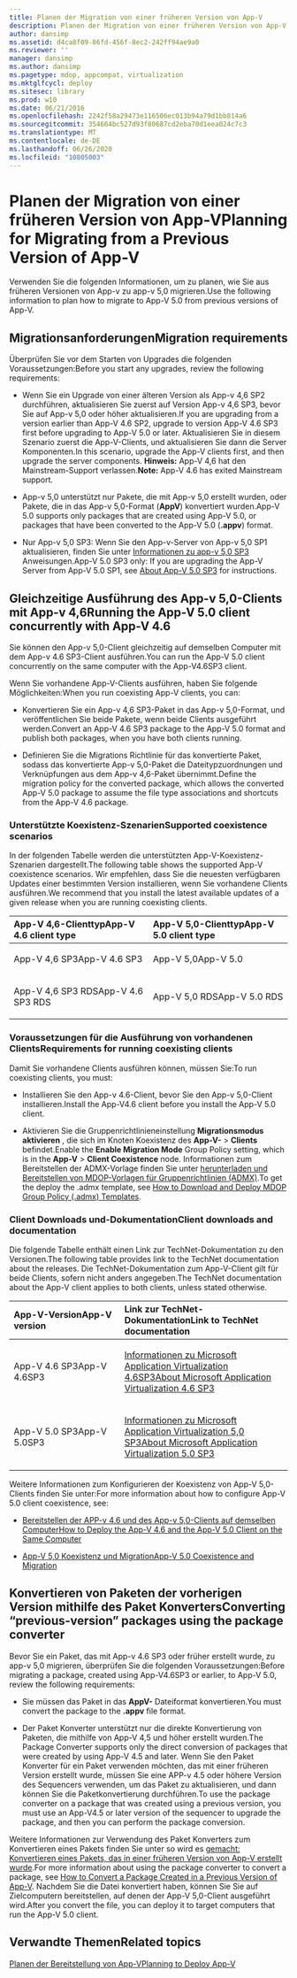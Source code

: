 ```yaml
---
title: Planen der Migration von einer früheren Version von App-V
description: Planen der Migration von einer früheren Version von App-V
author: dansimp
ms.assetid: d4ca8f09-86fd-456f-8ec2-242ff94ae9a0
ms.reviewer: ''
manager: dansimp
ms.author: dansimp
ms.pagetype: mdop, appcompat, virtualization
ms.mktglfcycl: deploy
ms.sitesec: library
ms.prod: w10
ms.date: 06/21/2016
ms.openlocfilehash: 2242f58a29473e116506ec013b94a79d1bb814a6
ms.sourcegitcommit: 354664bc527d93f80687cd2eba70d1eea024c7c3
ms.translationtype: MT
ms.contentlocale: de-DE
ms.lasthandoff: 06/26/2020
ms.locfileid: "10805003"
---
```

# <span data-ttu-id="5616c-103">Planen der Migration von einer früheren Version von App-V</span><span class="sxs-lookup"><span data-stu-id="5616c-103">Planning for Migrating from a Previous Version of App-V</span></span>


<span data-ttu-id="5616c-104">Verwenden Sie die folgenden Informationen, um zu planen, wie Sie aus früheren Versionen von App-v zu app-v 5,0 migrieren.</span><span class="sxs-lookup"><span data-stu-id="5616c-104">Use the following information to plan how to migrate to App-V 5.0 from previous versions of App-V.</span></span>

## <span data-ttu-id="5616c-105">Migrationsanforderungen</span><span class="sxs-lookup"><span data-stu-id="5616c-105">Migration requirements</span></span>


<span data-ttu-id="5616c-106">Überprüfen Sie vor dem Starten von Upgrades die folgenden Voraussetzungen:</span><span class="sxs-lookup"><span data-stu-id="5616c-106">Before you start any upgrades, review the following requirements:</span></span>

-   <span data-ttu-id="5616c-107">Wenn Sie ein Upgrade von einer älteren Version als App-v 4,6 SP2 durchführen, aktualisieren Sie zuerst auf Version App-v 4,6 SP3, bevor Sie auf App-v 5,0 oder höher aktualisieren.</span><span class="sxs-lookup"><span data-stu-id="5616c-107">If you are upgrading from a version earlier than App-V 4.6 SP2, upgrade to version App-V 4.6 SP3 first before upgrading to App-V 5.0 or later.</span></span> <span data-ttu-id="5616c-108">Aktualisieren Sie in diesem Szenario zuerst die App-V-Clients, und aktualisieren Sie dann die Server Komponenten.</span><span class="sxs-lookup"><span data-stu-id="5616c-108">In this scenario, upgrade the App-V clients first, and then upgrade the server components.</span></span>
<span data-ttu-id="5616c-109">**Hinweis:** App-V 4,6 hat den Mainstream-Support verlassen.</span><span class="sxs-lookup"><span data-stu-id="5616c-109">**Note:** App-V 4.6 has exited Mainstream support.</span></span>

-   <span data-ttu-id="5616c-110">App-v 5,0 unterstützt nur Pakete, die mit App-v 5,0 erstellt wurden, oder Pakete, die in das App-v 5,0-Format (**AppV**) konvertiert wurden.</span><span class="sxs-lookup"><span data-stu-id="5616c-110">App-V 5.0 supports only packages that are created using App-V 5.0, or packages that have been converted to the App-V 5.0 (**.appv**) format.</span></span>

-   <span data-ttu-id="5616c-111">Nur App-v 5,0 SP3: Wenn Sie den App-v-Server von App-v 5,0 SP1 aktualisieren, finden Sie unter [Informationen zu app-v 5,0 SP3](about-app-v-50-sp3.md#bkmk-migrate-to-50sp3) Anweisungen.</span><span class="sxs-lookup"><span data-stu-id="5616c-111">App-V 5.0 SP3 only: If you are upgrading the App-V Server from App-V 5.0 SP1, see [About App-V 5.0 SP3](about-app-v-50-sp3.md#bkmk-migrate-to-50sp3) for instructions.</span></span>

## <span data-ttu-id="5616c-112">Gleichzeitige Ausführung des App-v 5,0-Clients mit App-v 4,6</span><span class="sxs-lookup"><span data-stu-id="5616c-112">Running the App-V 5.0 client concurrently with App-V 4.6</span></span>


<span data-ttu-id="5616c-113">Sie können den App-v 5,0-Client gleichzeitig auf demselben Computer mit dem App-v 4.6 SP3-Client ausführen.</span><span class="sxs-lookup"><span data-stu-id="5616c-113">You can run the App-V 5.0 client concurrently on the same computer with the App-V4.6SP3 client.</span></span>

<span data-ttu-id="5616c-114">Wenn Sie vorhandene App-V-Clients ausführen, haben Sie folgende Möglichkeiten:</span><span class="sxs-lookup"><span data-stu-id="5616c-114">When you run coexisting App-V clients, you can:</span></span>

-   <span data-ttu-id="5616c-115">Konvertieren Sie ein App-v 4,6 SP3-Paket in das App-v 5,0-Format, und veröffentlichen Sie beide Pakete, wenn beide Clients ausgeführt werden.</span><span class="sxs-lookup"><span data-stu-id="5616c-115">Convert an App-V 4.6 SP3 package to the App-V 5.0 format and publish both packages, when you have both clients running.</span></span>

-   <span data-ttu-id="5616c-116">Definieren Sie die Migrations Richtlinie für das konvertierte Paket, sodass das konvertierte App-v 5,0-Paket die Dateitypzuordnungen und Verknüpfungen aus dem App-v 4,6-Paket übernimmt.</span><span class="sxs-lookup"><span data-stu-id="5616c-116">Define the migration policy for the converted package, which allows the converted App-V 5.0 package to assume the file type associations and shortcuts from the App-V 4.6 package.</span></span>

### <span data-ttu-id="5616c-117">Unterstützte Koexistenz-Szenarien</span><span class="sxs-lookup"><span data-stu-id="5616c-117">Supported coexistence scenarios</span></span>

<span data-ttu-id="5616c-118">In der folgenden Tabelle werden die unterstützten App-V-Koexistenz-Szenarien dargestellt.</span><span class="sxs-lookup"><span data-stu-id="5616c-118">The following table shows the supported App-V coexistence scenarios.</span></span> <span data-ttu-id="5616c-119">Wir empfehlen, dass Sie die neuesten verfügbaren Updates einer bestimmten Version installieren, wenn Sie vorhandene Clients ausführen.</span><span class="sxs-lookup"><span data-stu-id="5616c-119">We recommend that you install the latest available updates of a given release when you are running coexisting clients.</span></span>

<table>
<colgroup>
<col width="50%" />
<col width="50%" />
</colgroup>
<thead>
<tr class="header">
<th align="left"><span data-ttu-id="5616c-120">App-V 4,6-Clienttyp</span><span class="sxs-lookup"><span data-stu-id="5616c-120">App-V 4.6 client type</span></span></th>
<th align="left"><span data-ttu-id="5616c-121">App-V 5,0-Clienttyp</span><span class="sxs-lookup"><span data-stu-id="5616c-121">App-V 5.0 client type</span></span></th>
</tr>
</thead>
<tbody>
<tr class="odd">
<td align="left"><p><span data-ttu-id="5616c-122">App-V 4,6 SP3</span><span class="sxs-lookup"><span data-stu-id="5616c-122">App-V 4.6 SP3</span></span></p></td>
<td align="left"><p><span data-ttu-id="5616c-123">App-V 5,0</span><span class="sxs-lookup"><span data-stu-id="5616c-123">App-V 5.0</span></span></p></td>
</tr>
<tr class="even">
<td align="left"><p><span data-ttu-id="5616c-124">App-V 4,6 SP3 RDS</span><span class="sxs-lookup"><span data-stu-id="5616c-124">App-V 4.6 SP3 RDS</span></span></p></td>
<td align="left"><p><span data-ttu-id="5616c-125">App-V 5,0 RDS</span><span class="sxs-lookup"><span data-stu-id="5616c-125">App-V 5.0 RDS</span></span></p></td>
</tr>
</tbody>
</table>

 

### <span data-ttu-id="5616c-126">Voraussetzungen für die Ausführung von vorhandenen Clients</span><span class="sxs-lookup"><span data-stu-id="5616c-126">Requirements for running coexisting clients</span></span>

<span data-ttu-id="5616c-127">Damit Sie vorhandene Clients ausführen können, müssen Sie:</span><span class="sxs-lookup"><span data-stu-id="5616c-127">To run coexisting clients, you must:</span></span>

-   <span data-ttu-id="5616c-128">Installieren Sie den App-v 4.6-Client, bevor Sie den App-v 5,0-Client installieren.</span><span class="sxs-lookup"><span data-stu-id="5616c-128">Install the App-V4.6 client before you install the App-V 5.0 client.</span></span>

-   <span data-ttu-id="5616c-129">Aktivieren Sie die Gruppenrichtlinieneinstellung **Migrationsmodus aktivieren** , die sich im Knoten Koexistenz des **App-V-** &gt; **Clients** befindet.</span><span class="sxs-lookup"><span data-stu-id="5616c-129">Enable the **Enable Migration Mode** Group Policy setting, which is in the **App-V** &gt; **Client Coexistence** node.</span></span> <span data-ttu-id="5616c-130">Informationen zum Bereitstellen der ADMX-Vorlage finden Sie unter [herunterladen und Bereitstellen von MDOP-Vorlagen für Gruppenrichtlinien (ADMX)](https://technet.microsoft.com/library/dn659707.aspx).</span><span class="sxs-lookup"><span data-stu-id="5616c-130">To get the deploy the .admx template, see [How to Download and Deploy MDOP Group Policy (.admx) Templates](https://technet.microsoft.com/library/dn659707.aspx).</span></span>

### <span data-ttu-id="5616c-131">Client Downloads und-Dokumentation</span><span class="sxs-lookup"><span data-stu-id="5616c-131">Client downloads and documentation</span></span>

<span data-ttu-id="5616c-132">Die folgende Tabelle enthält einen Link zur TechNet-Dokumentation zu den Versionen.</span><span class="sxs-lookup"><span data-stu-id="5616c-132">The following table provides link to the TechNet documentation about the releases.</span></span> <span data-ttu-id="5616c-133">Die TechNet-Dokumentation zum App-V-Client gilt für beide Clients, sofern nicht anders angegeben.</span><span class="sxs-lookup"><span data-stu-id="5616c-133">The TechNet documentation about the App-V client applies to both clients, unless stated otherwise.</span></span>

<table>
<colgroup>
<col width="33%" />
<col width="50%" />
</colgroup>
<thead>
<tr class="header">
<th align="left"><span data-ttu-id="5616c-134">App-V-Version</span><span class="sxs-lookup"><span data-stu-id="5616c-134">App-V version</span></span></th>
<th align="left"><span data-ttu-id="5616c-135">Link zur TechNet-Dokumentation</span><span class="sxs-lookup"><span data-stu-id="5616c-135">Link to TechNet documentation</span></span></th>
</tr>
</thead>
<tbody>
<tr class="odd">
<td align="left"><p><span data-ttu-id="5616c-136">App-V 4.6 SP3</span><span class="sxs-lookup"><span data-stu-id="5616c-136">App-V 4.6SP3</span></span></p></td>
<td align="left"><p><a href="https://technet.microsoft.com/library/dn511019.aspx" data-raw-source="[About Microsoft Application Virtualization 4.6 SP3](https://technet.microsoft.com/library/dn511019.aspx)"><span data-ttu-id="5616c-137">Informationen zu Microsoft Application Virtualization 4.6SP3</span><span class="sxs-lookup"><span data-stu-id="5616c-137">About Microsoft Application Virtualization 4.6 SP3</span></span></a></p></td>
</tr>
<tr class="even">
<td align="left"><p><span data-ttu-id="5616c-138">App-V 5.0 SP3</span><span class="sxs-lookup"><span data-stu-id="5616c-138">App-V 5.0SP3</span></span></p></td>
<td align="left"><p><a href="about-app-v-50-sp3.md" data-raw-source="[About Microsoft Application Virtualization 5.0 SP3](about-app-v-50-sp3.md)"><span data-ttu-id="5616c-139">Informationen zu Microsoft Application Virtualization 5,0 SP3</span><span class="sxs-lookup"><span data-stu-id="5616c-139">About Microsoft Application Virtualization 5.0 SP3</span></span></a></p></td>
</tr>
</tbody>
</table>

 

<span data-ttu-id="5616c-140">Weitere Informationen zum Konfigurieren der Koexistenz von App-V 5,0-Clients finden Sie unter:</span><span class="sxs-lookup"><span data-stu-id="5616c-140">For more information about how to configure App-V 5.0 client coexistence, see:</span></span>

-   [<span data-ttu-id="5616c-141">Bereitstellen der APP-v 4,6 und des App-v 5,0-Clients auf demselben Computer</span><span class="sxs-lookup"><span data-stu-id="5616c-141">How to Deploy the App-V 4.6 and the App-V 5.0 Client on the Same Computer</span></span>](how-to-deploy-the-app-v-46-and-the-app-v--50-client-on-the-same-computer.md)

-   [<span data-ttu-id="5616c-142">App-V 5,0 Koexistenz und Migration</span><span class="sxs-lookup"><span data-stu-id="5616c-142">App-V 5.0 Coexistence and Migration</span></span>](https://technet.microsoft.com/windows/jj835811.aspx)

## <a href="" id="converting--previous-version--packages-using-the-package-converter-"></a><span data-ttu-id="5616c-143">Konvertieren von Paketen der vorherigen Version mithilfe des Paket Konverters</span><span class="sxs-lookup"><span data-stu-id="5616c-143">Converting “previous-version” packages using the package converter</span></span>


<span data-ttu-id="5616c-144">Bevor Sie ein Paket, das mit App-v 4.6 SP3 oder früher erstellt wurde, zu app-v 5,0 migrieren, überprüfen Sie die folgenden Voraussetzungen:</span><span class="sxs-lookup"><span data-stu-id="5616c-144">Before migrating a package, created using App-V4.6SP3 or earlier, to App-V 5.0, review the following requirements:</span></span>

-   <span data-ttu-id="5616c-145">Sie müssen das Paket in das **AppV-** Dateiformat konvertieren.</span><span class="sxs-lookup"><span data-stu-id="5616c-145">You must convert the package to the **.appv** file format.</span></span>

-   <span data-ttu-id="5616c-146">Der Paket Konverter unterstützt nur die direkte Konvertierung von Paketen, die mithilfe von App-V 4,5 und höher erstellt wurden.</span><span class="sxs-lookup"><span data-stu-id="5616c-146">The Package Converter supports only the direct conversion of packages that were created by using App-V 4.5 and later.</span></span> <span data-ttu-id="5616c-147">Wenn Sie den Paket Konverter für ein Paket verwenden möchten, das mit einer früheren Version erstellt wurde, müssen Sie eine APP-v 4.5 oder höhere Version des Sequencers verwenden, um das Paket zu aktualisieren, und dann können Sie die Paketkonvertierung durchführen.</span><span class="sxs-lookup"><span data-stu-id="5616c-147">To use the package converter on a package that was created using a previous version, you must use an App-V4.5 or later version of the sequencer to upgrade the package, and then you can perform the package conversion.</span></span>

<span data-ttu-id="5616c-148">Weitere Informationen zur Verwendung des Paket Konverters zum Konvertieren eines Pakets finden Sie unter so wird es [gemacht: Konvertieren eines Pakets, das in einer früheren Version von App-V erstellt wurde](how-to-convert-a-package-created-in-a-previous-version-of-app-v.md).</span><span class="sxs-lookup"><span data-stu-id="5616c-148">For more information about using the package converter to convert a package, see [How to Convert a Package Created in a Previous Version of App-V](how-to-convert-a-package-created-in-a-previous-version-of-app-v.md).</span></span> <span data-ttu-id="5616c-149">Nachdem Sie die Datei konvertiert haben, können Sie Sie auf Zielcomputern bereitstellen, auf denen der App-V 5,0-Client ausgeführt wird.</span><span class="sxs-lookup"><span data-stu-id="5616c-149">After you convert the file, you can deploy it to target computers that run the App-V 5.0 client.</span></span>






## <span data-ttu-id="5616c-150">Verwandte Themen</span><span class="sxs-lookup"><span data-stu-id="5616c-150">Related topics</span></span>


[<span data-ttu-id="5616c-151">Planen der Bereitstellung von App-V</span><span class="sxs-lookup"><span data-stu-id="5616c-151">Planning to Deploy App-V</span></span>](planning-to-deploy-app-v.md)

 

 





